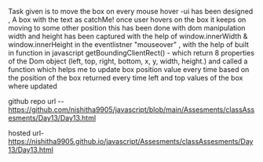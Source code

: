 Task given is to move the box on every mouse hover
-ui has been designed , A box with the text as catchMe!
once user hovers on the box it keeps on moving to some other position
this has been done with dom manipulation
width and height has been captured with the help of window.innerWidth & window.innerHeight
in the eventlistner "mouseover" , with the help of built in function in javascript
getBoundingClientRect() - which return 8 properties of the Dom object (left, top, right, bottom, x, y, width, height.)
and called a function which helps me to update box position value every time
based on the position of the box returned every time left and top values of the box where updated


github repo url -- https://github.com/nishitha9905/javascript/blob/main/Assesments/classAssesments/Day13/Day13.html


hosted url- https://nishitha9905.github.io/javascript/Assesments/classAssesments/Day13/Day13.html